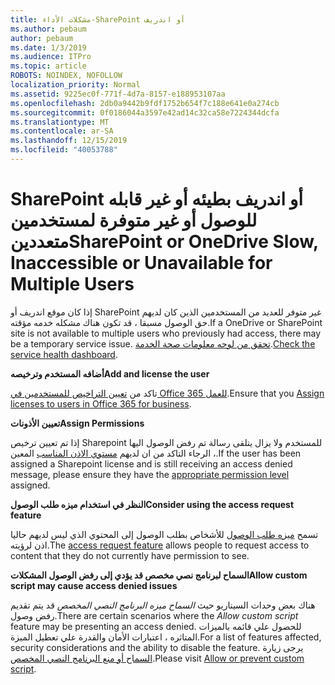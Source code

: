 ```yaml
---
title: مشكلات الأداء-SharePoint أو اندريف
ms.author: pebaum
author: pebaum
ms.date: 1/3/2019
ms.audience: ITPro
ms.topic: article
ROBOTS: NOINDEX, NOFOLLOW
localization_priority: Normal
ms.assetid: 9225ec0f-771f-4d7a-8157-e188953107aa
ms.openlocfilehash: 2db0a9442b9fdf1752b654f7c188e641e0a274cb
ms.sourcegitcommit: 0f0186044a3597e42ad14c32ca58e7224344dcfa
ms.translationtype: MT
ms.contentlocale: ar-SA
ms.lasthandoff: 12/15/2019
ms.locfileid: "40053788"
---
```

# <a name="sharepoint-or-onedrive-slow-inaccessible-or-unavailable-for-multiple-users"></a><span data-ttu-id="eb235-102">SharePoint أو اندريف بطيئه أو غير قابله للوصول أو غير متوفرة لمستخدمين متعددين</span><span class="sxs-lookup"><span data-stu-id="eb235-102">SharePoint or OneDrive Slow, Inaccessible or Unavailable for Multiple Users</span></span>

<span data-ttu-id="eb235-103">إذا كان موقع اندريف أو SharePoint غير متوفر للعديد من المستخدمين الذين كان لديهم حق الوصول مسبقا ، قد تكون هناك مشكله خدمه مؤقته.</span><span class="sxs-lookup"><span data-stu-id="eb235-103">If a OneDrive or SharePoint site is not available to multiple users who previously had access, there may be a temporary service issue.</span></span> <span data-ttu-id="eb235-104">[تحقق من لوحه معلومات صحة الخدمة](https://portal.office.com/adminportal/home#/servicehealth).</span><span class="sxs-lookup"><span data-stu-id="eb235-104">[Check the service health dashboard](https://portal.office.com/adminportal/home#/servicehealth).</span></span>

<span data-ttu-id="eb235-105">**أضافه المستخدم وترخيصه**</span><span class="sxs-lookup"><span data-stu-id="eb235-105">**Add and license the user**</span></span>

<span data-ttu-id="eb235-106">تاكد من [تعيين التراخيص للمستخدمين في Office 365 للعمل](https://docs.microsoft.com/office365/admin/subscriptions-and-billing/assign-licenses-to-users?view=o365-worldwide&amp;tabs=One).</span><span class="sxs-lookup"><span data-stu-id="eb235-106">Ensure that you [Assign licenses to users in Office 365 for business](https://docs.microsoft.com/office365/admin/subscriptions-and-billing/assign-licenses-to-users?view=o365-worldwide&amp;tabs=One).</span></span>


<span data-ttu-id="eb235-107">**تعيين الأذونات**</span><span class="sxs-lookup"><span data-stu-id="eb235-107">**Assign Permissions**</span></span>

<span data-ttu-id="eb235-108">إذا تم تعيين ترخيص Sharepoint للمستخدم ولا يزال يتلقى رسالة تم رفض الوصول اليها ، الرجاء التاكد من ان لديهم [مستوي الاذن المناسب](https://docs.microsoft.com/sharepoint/understanding-permission-levels) المعين.</span><span class="sxs-lookup"><span data-stu-id="eb235-108">If the user has been assigned a Sharepoint license and is still receiving an access denied message, please ensure they have the [appropriate permission level](https://docs.microsoft.com/sharepoint/understanding-permission-levels) assigned.</span></span>

<span data-ttu-id="eb235-109">**النظر في استخدام ميزه طلب الوصول**</span><span class="sxs-lookup"><span data-stu-id="eb235-109">**Consider using the access request feature**</span></span>

<span data-ttu-id="eb235-110">تسمح [ميزه طلب الوصول](https://support.office.com/article/Set-up-and-manage-access-requests-94B26E0B-2822-49D4-929A-8455698654B3) للأشخاص بطلب الوصول إلى المحتوي الذي ليس لديهم حاليا اذن لرؤيته.</span><span class="sxs-lookup"><span data-stu-id="eb235-110">The [access request feature](https://support.office.com/article/Set-up-and-manage-access-requests-94B26E0B-2822-49D4-929A-8455698654B3) allows people to request access to content that they do not currently have permission to see.</span></span>

<span data-ttu-id="eb235-111">**السماح لبرنامج نصي مخصص قد يؤدي إلى رفض الوصول المشكلات**</span><span class="sxs-lookup"><span data-stu-id="eb235-111">**Allow custom script may cause access denied issues**</span></span>

<span data-ttu-id="eb235-112">هناك بعض وحدات السيناريو حيث *السماح ميزه البرنامج النصي المخصص* قد يتم تقديم رفض وصول.</span><span class="sxs-lookup"><span data-stu-id="eb235-112">There are certain scenarios where the *Allow custom script* feature may be presenting an access denied.</span></span> <span data-ttu-id="eb235-113">للحصول علي قائمه بالميزات المتاثره ، اعتبارات الأمان والقدرة علي تعطيل الميزة.</span><span class="sxs-lookup"><span data-stu-id="eb235-113">For a list of features affected, security considerations and the ability to disable the feature.</span></span> <span data-ttu-id="eb235-114">يرجى زيارة [السماح أو منع البرنامج النصي المخصص](https://docs.microsoft.com/sharepoint/allow-or-prevent-custom-script).</span><span class="sxs-lookup"><span data-stu-id="eb235-114">Please visit [Allow or prevent custom script](https://docs.microsoft.com/sharepoint/allow-or-prevent-custom-script).</span></span>

